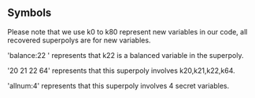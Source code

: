 ## Symbols
Please note that we use k0 to k80 represent new variables in our code,  all recovered superpolys are for new variables. 


'balance:22 ' represents that k22 is a balanced variable in the superpoly.

'20 21 22 64'  represents that this superpoly involves k20,k21,k22,k64.

'allnum:4' represents that this superpoly involves 4 secret variables.

